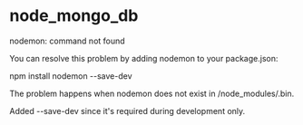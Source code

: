 # node_mongo_db

nodemon: command not found

You can resolve this problem by adding nodemon to your package.json:

npm install nodemon --save-dev

The problem happens when nodemon does not exist in /node_modules/.bin.

Added --save-dev since it's required during development only.
